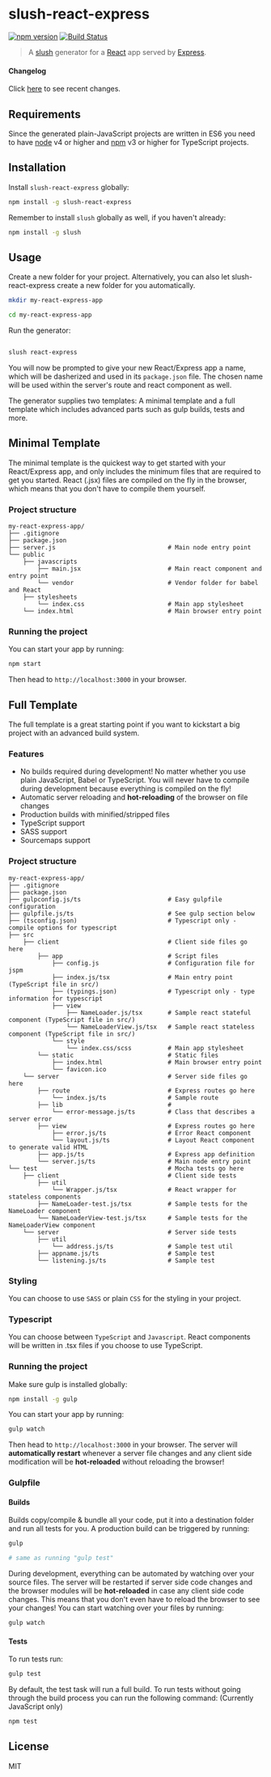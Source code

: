 slush-react-express
==============

[![npm version](https://badge.fury.io/js/slush-react-express.svg)](http://badge.fury.io/js/slush-react-express) [![Build Status](https://travis-ci.org/peterjuras/slush-react-express.svg?branch=master)](https://travis-ci.org/peterjuras/slush-react-express)

> A [slush](http://slushjs.github.io) generator for a [React](https://facebook.github.io/react/) app served by [Express](http://expressjs.com/).

#### Changelog

Click [here](CHANGELOG.md) to see recent changes.

## Requirements

Since the generated plain-JavaScript projects are written in ES6 you need to have [node](https://nodejs.org/) v4 or higher and [npm](https://www.npmjs.com/package/npm) v3 or higher for TypeScript projects.

## Installation

Install `slush-react-express` globally:

```bash
npm install -g slush-react-express
```

Remember to install `slush` globally as well, if you haven't already:

```bash
npm install -g slush
```

## Usage

Create a new folder for your project. Alternatively, you can also let slush-react-express create a new folder for you automatically.

```bash
mkdir my-react-express-app

cd my-react-express-app
```

Run the generator:

```bash

slush react-express
```

You will now be prompted to give your new React/Express app a name, which will be dasherized and used in its `package.json` file. The chosen name will be used within the server's route and react component as well.

The generator supplies two templates: A minimal template and a full template which includes advanced parts such as gulp builds, tests and more.

## Minimal Template

The minimal template is the quickest way to get started with your React/Express app, and only includes the minimum files that are required to get you started. React (.jsx) files are compiled on the fly in the browser, which means that you don't have to compile them yourself.

### Project structure

```
my-react-express-app/
├── .gitignore
├── package.json
├── server.js                               # Main node entry point
└── public
    ├── javascripts
        ├── main.jsx                        # Main react component and entry point
        └── vendor                          # Vendor folder for babel and React
    ├── stylesheets
        └── index.css                       # Main app stylesheet
    └── index.html                          # Main browser entry point
```
### Running the project

You can start your app by running:

```bash
npm start
```

Then head to `http://localhost:3000` in your browser.

## Full Template

The full template is a great starting point if you want to kickstart a big project with an advanced build system.

### Features
* No builds required during development! No matter whether you use plain JavaScript, Babel or TypeScript. You will never have to compile during development because everything is compiled on the fly!
* Automatic server reloading and **hot-reloading** of the browser on file changes
* Production builds with minified/stripped files
* TypeScript support
* SASS support
* Sourcemaps support

### Project structure

```
my-react-express-app/
├── .gitignore
├── package.json
├── gulpconfig.js/ts                        # Easy gulpfile configuration
├── gulpfile.js/ts                          # See gulp section below
├── (tsconfig.json)                         # Typescript only - compile options for typescript
├── src
    ├── client                              # Client side files go here
        ├── app                             # Script files
            ├── config.js                   # Configuration file for jspm
            ├── index.js/tsx                # Main entry point (TypeScript file in src/)
            ├── (typings.json)              # Typescript only - type information for typescript
            ├── view
                ├── NameLoader.js/tsx       # Sample react stateful component (TypeScript file in src/)
                └── NameLoaderView.js/tsx   # Sample react stateless component (TypeScript file in src/)
            └── style
                └── index.css/scss          # Main app stylesheet
        └── static                          # Static files
            ├── index.html                  # Main browser entry point
            └── favicon.ico                          
    └── server                              # Server side files go here
        ├── route                           # Express routes go here
            └── index.js/ts                 # Sample route
        ├── lib                             #
            └── error-message.js/ts         # Class that describes a server error
        ├── view                            # Express routes go here
            ├── error.js/ts                 # Error React component
            └── layout.js/ts                # Layout React component to generate valid HTML
        ├── app.js/ts                       # Express app definition
        └── server.js/ts                    # Main node entry point
└── test                                    # Mocha tests go here
    ├── client                              # Client side tests
        ├── util                                  
            └── Wrapper.js/tsx              # React wrapper for stateless components
        ├── NameLoader-test.js/tsx          # Sample tests for the NameLoader component
        └── NameLoaderView-test.js/tsx      # Sample tests for the NameLoaderView component
    └── server                              # Server side tests
        ├── util                                
            └── address.js/ts               # Sample test util
        ├── appname.js/ts                   # Sample test
        └── listening.js/ts                 # Sample test
```

### Styling

You can choose to use `SASS` or plain `CSS` for the styling in your project.

### Typescript

You can choose between `TypeScript` and `Javascript`. React components will be written in .tsx files if you choose to use TypeScript.

### Running the project

Make sure gulp is installed globally:

```bash
npm install -g gulp
```

You can start your app by running:

```bash
gulp watch
```

Then head to `http://localhost:3000` in your browser. The server will **automatically restart** whenever a server file changes and any client side modification will be **hot-reloaded** without reloading the browser!

### Gulpfile

#### Builds

Builds copy/compile & bundle all your code, put it into a destination folder and run all tests for you. A production build can be triggered by running:

```bash
gulp

# same as running "gulp test"
```

During development, everything can be automated by watching over your source files. The server will be restarted if server side code changes and the browser modules will be **hot-reloaded** in case any client side code changes. This means that you don't even have to reload the browser to see your changes!
You can start watching over your files by running:

```bash
gulp watch
```

#### Tests

To run tests run:

```bash
gulp test
```

By default, the test task will run a full build. To run tests without going through the build process you can run the following command: (Currently JavaScript only)

```bash
npm test
```

## License

MIT
